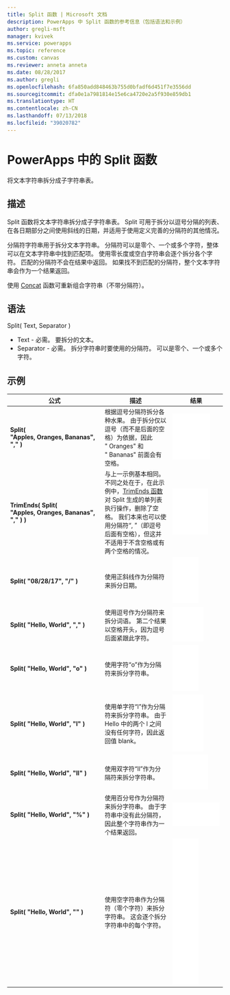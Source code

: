 ```yaml
---
title: Split 函数 | Microsoft 文档
description: PowerApps 中 Split 函数的参考信息（包括语法和示例）
author: gregli-msft
manager: kvivek
ms.service: powerapps
ms.topic: reference
ms.custom: canvas
ms.reviewer: anneta anneta
ms.date: 08/28/2017
ms.author: gregli
ms.openlocfilehash: 6fa850add848463b755d0bfadf6d451f7e3556dd
ms.sourcegitcommit: dfa0e1a7981814e15e6ca4720e2a5f930e859db1
ms.translationtype: HT
ms.contentlocale: zh-CN
ms.lasthandoff: 07/13/2018
ms.locfileid: "39020782"
---
```

# <a name="split-function-in-powerapps"></a>PowerApps 中的 Split 函数
将文本字符串拆分成子字符串表。

## <a name="description"></a>描述
Split 函数将文本字符串拆分成子字符串表。  Split 可用于拆分以逗号分隔的列表、在各日期部分之间使用斜线的日期，并适用于使用定义完善的分隔符的其他情况。  

分隔符字符串用于拆分文本字符串。  分隔符可以是零个、一个或多个字符，整体可以在文本字符串中找到匹配项。  使用零长度或空白字符串会逐个拆分各个字符。  匹配的分隔符不会在结果中返回。  如果找不到匹配的分隔符，整个文本字符串会作为一个结果返回。

使用 [Concat](function-concatenate.md) 函数可重新组合字符串（不带分隔符）。  

## <a name="syntax"></a>语法
Split( Text, Separator )

* Text - 必需。  要拆分的文本。
* Separator - 必需。  拆分字符串时要使用的分隔符。  可以是零个、一个或多个字符。

## <a name="examples"></a>示例

| 公式 | 描述 | 结果 |
| --- | --- | --- |
| **Split( "Apples,&nbsp;Oranges,&nbsp;Bananas", "," )** |根据逗号分隔符拆分各种水果。  由于拆分仅以逗号（而不是后面的空格）为依据，因此 "&nbsp;Oranges" 和 "&nbsp;Bananas" 前面会有空格。 |<style> img { max-width: none; } </style> ![](media/function-split/fruit1.png) |
| **TrimEnds( Split( "Apples,&nbsp;Oranges,&nbsp;Bananas", "," ) )** |与上一示例基本相同。不同之处在于，在此示例中，[TrimEnds 函数](function-trim.md)对 Split 生成的单列表执行操作，删除了空格。 我们本来也可以使用分隔符“,&nbsp;”（即逗号后面有空格），但这并不适用于不含空格或有两个空格的情况。 |<style> img { max-width: none; } </style> ![](media/function-split/fruit2.png) |
| **Split( "08/28/17", "/" )** |使用正斜线作为分隔符来拆分日期。 |<style> img { max-width: none; } </style> ![](media/function-split/date.png) |
| **Split( "Hello,&nbsp;World", "," )** |使用逗号作为分隔符来拆分词语。  第二个结果以空格开头，因为逗号后面紧跟此字符。 |<style> img { max-width: none; } </style> ![](media/function-split/comma.png) |
| **Split( "Hello,&nbsp;World", "o" )** |使用字符“o”作为分隔符来拆分字符串。 |<style> img { max-width: none; } </style> ![](media/function-split/o.png) |
| **Split( "Hello,&nbsp;World", "l" )** |使用单字符“l”作为分隔符来拆分字符串。 由于 Hello 中的两个 l 之间没有任何字符，因此返回值 blank。 |<style> img { max-width: none; } </style> ![](media/function-split/l.png) |
| **Split( "Hello,&nbsp;World", "ll" )** |使用双字符“ll”作为分隔符来拆分字符串。 |<style> img { max-width: none; } </style> ![](media/function-split/ll.png) |
| **Split( "Hello,&nbsp;World", "%" )** |使用百分号作为分隔符来拆分字符串。 由于字符串中没有此分隔符，因此整个字符串作为一个结果返回。 |<style> img { max-width: none; } </style> ![](media/function-split/percent.png) |
| **Split( "Hello,&nbsp;World", "" )** |使用空字符串作为分隔符（零个字符）来拆分字符串。 这会逐个拆分字符串中的每个字符。 |<style> img { max-width: none; } </style> ![](media/function-split/none.png) |

